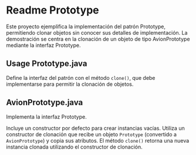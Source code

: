 Readme Prototype
===============
Este proyecto ejemplifica la implementación del patrón Prototype, permitiendo clonar objetos sin conocer sus detalles de implementación. La demostración se centra en la clonación de un objeto de tipo AvionPrototype mediante la interfaz Prototype.



Usage Prototype.java
-----
Define la interfaz del patrón con el método ```clone()```, que debe implementarse para permitir la clonación de objetos.

AvionPrototype.java
-----
Implementa la interfaz Prototype.

Incluye un constructor por defecto para crear instancias vacías.
Utiliza un constructor de clonación que recibe un objeto ```Prototype``` (convertido a ```AvionPrototype```) y copia sus atributos.
El método ```clone()``` retorna una nueva instancia clonada utilizando el constructor de clonación.

